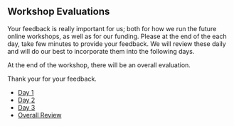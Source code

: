 ## Workshop Evaluations

Your feedback is really important for us; both for how we run the future online workshops, as well as for our funding. Please at the end of the each day, take few minutes to provide your feedback. We will review these daily and will do our best to incorporate them into the following days. 

At the end of the workshop, there will be an overall evaluation. 

Thank your for your feedback. 

* [Day 1](https://docs.google.com/forms/d/e/1FAIpQLSd3LI1h6Uv7R1cNrdtVO-kkWtwVcywPPloSChRs8aB-aTKasw/viewform?usp=sf_link)
* [Day 2](https://docs.google.com/forms/d/e/1FAIpQLSd0Dqh1MPxWM_wHtMOGZ_IgyTYxlsMtxSvQXFqzDY89madfSw/viewform?usp=sf_link)
* [Day 3](https://docs.google.com/forms/d/e/1FAIpQLSe_yKRSWuBq25q_shPiwcziOJ1GqsKr70mtM-Y2BGaL0VJxUw/viewform?usp=sf_link)
* [Overall Review]()
